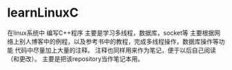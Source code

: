# learnLinuxC
在linux系统中 编写C++程序
主要是学习多线程，数据库，socket等
主要根据网络上别人博客中的例程，以及参考书中的教程，完成多线程操作，数据库操作等功能
代码中尽量加上大量的注释。
注释也同样用来作为笔记，便于以后自己阅读（和更改）。
主要是把该repository当作笔记本用。

